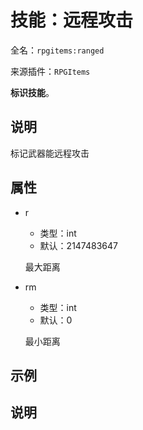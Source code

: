 # 技能：远程攻击

<!-- 本文件是通过游戏内 `/rpgitem gen-wiki` 命令生成的。 -->
<!-- 请只在对应的 "beginCustomXXXX" 与 "endCustomXXXX" 间编辑。  -->
<!-- 如果您想修改技能或其属性的描述， -->
<!-- 请修改 "resources/lang/zh_CN.yml" 中对应的项。 -->

全名：`rpgitems:ranged`

来源插件：`RPGItems`

**标识技能**。

<!-- beginCustomHeader -->
<!-- endCustomHeader -->

## 说明

标记武器能远程攻击
<!-- beginCustomDescription -->
<!-- endCustomDescription -->

## 属性

* r

  * 类型：int
  * 默认：2147483647

  最大距离

* rm

  * 类型：int
  * 默认：0

  最小距离

<!-- beginCustomProperties -->
<!-- endCustomProperties -->

## 示例

<!-- beginCustomExample -->
<!-- endCustomExample -->

## 说明

<!-- beginCustomNote -->
<!-- endCustomNote -->